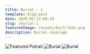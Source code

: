 ```yaml
---
title: Burial - 1
template: blog-post
date: 2020-05-13 09:19
slug: /burial-1
featuredImage: /assets/bur1-feat.png
description: Burial coverage
---
```

![Featured Potrait](/assets/bur1-feat.png "Featured Potrait")
![Burial](/assets/bur1-img1.png "Burial")
![Burial](/assets/bur1-img2.png "Burial")